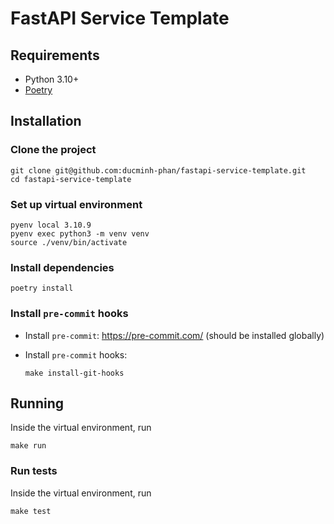 # FastAPI Service Template

## Requirements

- Python 3.10+
- [Poetry](https://python-poetry.org/)

## Installation

### Clone the project

```shell
git clone git@github.com:ducminh-phan/fastapi-service-template.git
cd fastapi-service-template
```

### Set up virtual environment

```shell
pyenv local 3.10.9
pyenv exec python3 -m venv venv
source ./venv/bin/activate
```

### Install dependencies

```shell
poetry install
```

### Install `pre-commit` hooks

- Install `pre-commit`: https://pre-commit.com/ (should be installed globally)
- Install `pre-commit` hooks:

  ```shell
  make install-git-hooks
  ```

## Running

Inside the virtual environment, run

```shell
make run
```

### Run tests

Inside the virtual environment, run

```shell
make test
```
